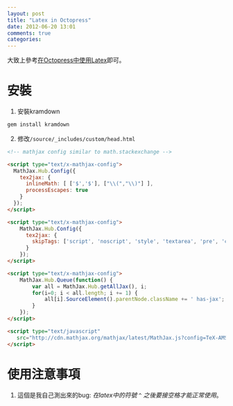 ```yaml
---
layout: post
title: "Latex in Octopress"
date: 2012-06-20 13:01
comments: true
categories: 
---
```


大致上參考[在Octopress中使用Latex](http://chen.yanping.me/cn/blog/2012/03/10/octopress-with-latex/)即可。

# 安裝

1. 安裝kramdown
``` sh install-kramdown
gem install kramdown
```
2. 修改`/source/_includes/custom/head.html`
``` html head.html
<!-- mathjax config similar to math.stackexchange -->

<script type="text/x-mathjax-config">
  MathJax.Hub.Config({
    tex2jax: {
      inlineMath: [ ['$','$'], ["\\(","\\)"] ],
      processEscapes: true
    }
  });
</script>

<script type="text/x-mathjax-config">
    MathJax.Hub.Config({
      tex2jax: {
        skipTags: ['script', 'noscript', 'style', 'textarea', 'pre', 'code']
      }
    });
</script>

<script type="text/x-mathjax-config">
    MathJax.Hub.Queue(function() {
        var all = MathJax.Hub.getAllJax(), i;
        for(i=0; i < all.length; i += 1) {
            all[i].SourceElement().parentNode.className += ' has-jax';
        }
    });
</script>

<script type="text/javascript"
   src="http://cdn.mathjax.org/mathjax/latest/MathJax.js?config=TeX-AMS-MML_HTMLorMML">
</script>
```

# 使用注意事項

1. 這個是我自己測出來的bug: _在latex中的符號 ` ^ ` 之後要接空格才能正常使用_。
